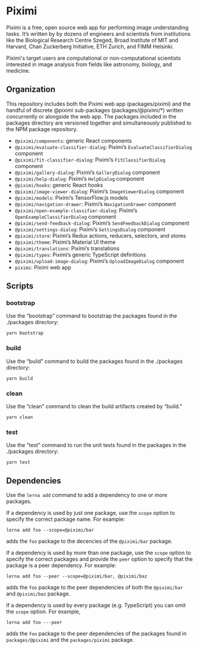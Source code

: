 # Piximi

Piximi is a free, open source web app for performing image understanding tasks. It’s written by by dozens of engineers and scientists from institutions like the Biological Research Centre Szeged, Broad Institute of MIT and Harvard, Chan Zuckerberg Initiative, ETH Zurich, and FIMM Helsinki. 

Piximi's target users are computational or non-computational scientists interested in image analysis from fields like astronomy, biology, and medicine. 

## Organization

This repository includes both the Piximi web app (packages/piximi) and the handful of discrete @piximi sub-packages (packages/@piximi/*) written concurrently or alongside the web app. The packages included in the packages directory are versioned together and simultaneously published to the NPM package repository.

* `@piximi/components`: generic React components
* `@piximi/evaluate-classifier-dialog`: Piximi’s `EvaluateClassifierDialog` component
* `@piximi/fit-classifier-dialog`: Piximi’s `FitClassifierDialog` component
* `@piximi/gallery-dialog`: Piximi’s `GalleryDialog` component
* `@piximi/help-dialog`: Piximi’s `HelpDialog` component
* `@piximi/hooks`: generic React hooks
* `@piximi/image-viewer-dialog`: Piximi’s `ImageViewerDialog` component
* `@piximi/models`: Piximi’s TensorFlow.js models
* `@piximi/navigation-drawer`: Piximi’s `NavigationDrawer` component
* `@piximi/open-example-classifier-dialog`: Piximi’s `OpenExampleClassifierDialog` component
* `@piximi/send-feedback-dialog`: Piximi’s `SendFeedbackDialog` component
* `@piximi/settings-dialog`: Piximi’s `SettingsDialog` component
* `@piximi/store`: Piximi’s Redux actions, reducers, selectors, and stores
* `@piximi/theme`: Piximi’s Material UI theme
* `@piximi/translations`: Piximi’s translations
* `@piximi/types`: Piximi’s generic TypeScript definitions 
* `@piximi/upload-image-dialog`: Piximi’s `UploadImageDialog` component
* `piximi`: Piximi web app

## Scripts

### bootstrap

Use the “bootstrap” command to bootstrap the packages found in the ./packages directory:

```shell script
yarn bootstrap
```

### build

Use the “build” command to build the packages found in the ./packages directory:

```shell script
yarn build
```

### clean

Use the “clean” command to clean the build artifacts created by “build.”

```shell script
yarn clean
```

### test

Use the “test” command to run the unit tests found in the packages in the ./packages directory:

```shell script
yarn test
```

## Dependencies

Use the `lerna add` command to add a dependency to one or more packages. 

If a dependency is used by just one package, use the `scope` option to specify the correct package name. For example:

```shell script
lerna add foo --scope=@piximi/bar
```

adds the `foo` package to the decencies of the `@piximi/bar` package.

If a dependency is used by more than one package, use the `scope` option to specify the correct packages and provide the `peer` option to specify that the package is a peer dependency. For example:

```shell script
lerna add foo --peer --scope=@piximi/bar, @piximi/baz 
```

adds the `foo` package to the peer dependencies of both the `@piximi/bar` and `@piximi/baz` package.

If a dependency is used by every package (e.g. TypeScript) you can omit the `scope` option. For example, 

```shell script
lerna add foo ---peer 
```

adds the `foo` package to the peer dependencies of the packages found in `packages/@piximi` and the `packages/piximi` package.